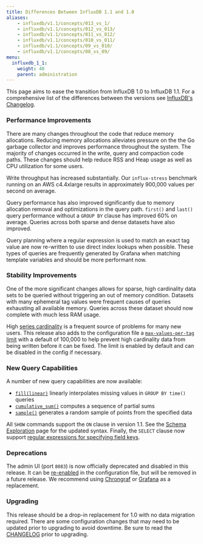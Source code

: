 ```yaml
---
title: Differences Between InfluxDB 1.1 and 1.0
aliases:
    - influxdb/v1.1/concepts/013_vs_1/
    - influxdb/v1.1/concepts/012_vs_013/
    - influxdb/v1.1/concepts/011_vs_012/
    - influxdb/v1.1/concepts/010_vs_011/
    - influxdb/v1.1/concepts/09_vs_010/
    - influxdb/v1.1/concepts/08_vs_09/
menu:
  influxdb_1_1:
    weight: 40
    parent: administration
---
```


This page aims to ease the transition from InfluxDB 1.0 to InfluxDB 1.1.
For a comprehensive list of the differences between the versions
see [InfluxDB's Changelog](https://github.com/influxdata/influxdb/blob/master/CHANGELOG.md).

### Performance Improvements

There are many changes throughout the code that reduce memory allocations.
Reducing memory allocations alleviates pressure on the the Go garbage collector and improves performance throughout the system.
The majority of changes occurred in the write, query and compaction code paths.
These changes should help reduce RSS and Heap usage as well as CPU utilization for some users.

Write throughput has increased substantially.
Our `influx-stress` benchmark running on an AWS c4.4xlarge results in approximately 900,000 values per second on average.

Query performance has also improved significantly due to memory allocation removal and optimizations in the query path.
`first()` and `last()` query performance without a `GROUP BY` clause has improved 60% on average.
Queries across both sparse and dense datasets have also improved.

Query planning where a regular expression is used to match an exact tag value are now re-written to use direct index lookups when possible.
These types of queries are frequently generated by Grafana when matching template variables and should be more performant now.

### Stability Improvements

One of the more significant changes allows for sparse, high cardinality data sets to be queried without triggering an out of memory condition.
Datasets with many ephemeral tag values were frequent causes of queries exhausting all available memory.
Queries across these dataset should now complete with much less RAM usage.

High [series cardinality](/influxdb/v1.1/concepts/glossary/#series-cardinality) is a frequent source of problems for many new users.
This release also adds to the configuration file a [`max-values-per-tag` limit](/influxdb/v1.1/administration/config/#max-values-per-tag-100000) with a default of 100,000 to help prevent high cardinality data from being written before it can be fixed.
The limit is enabled by default and can be disabled in the config if necessary.

### New Query Capabilities

A number of new query capabilities are now available:

* [`fill(linear)`](/influxdb/v1.1/query_language/data_exploration/#group-by-time-intervals-and-fill) linearly interpolates missing values in `GROUP BY time()` queries
* [`cumulative_sum()`](/influxdb/v1.1/query_language/functions/#cumulative-sum) computes a sequence of partial sums
* [`sample()`](/influxdb/v1.1/query_language/functions/#sample) generates a random sample of points from the specified data

All `SHOW` commands support the `ON` clause in version 1.1.
See the [Schema Exploration](/influxdb/v1.1/query_language/schema_exploration/)
page for the updated syntax.
Finally, the `SELECT` clause now support [regular expressions for specifying field keys](/influxdb/v1.1/query_language/data_exploration/#regular-expressions-in-queries).

### Deprecations

The admin UI (port `8083`) is now officially deprecated and disabled in this release.
It can be [re-enabled](/influxdb/v1.1/administration/config/#admin) in the configuration file, but will be removed in a future release.
We recommend using [Chrongraf](https://github.com/influxdata/chronograf) or [Grafana](https://github.com/grafana/grafana) as a replacement.

### Upgrading

This release should be a drop-in replacement for 1.0 with no data migration required.
There are some configuration changes that may need to be updated prior to upgrading to avoid downtime.
Be sure to read the [CHANGELOG](https://github.com/influxdata/influxdb/blob/master/CHANGELOG.md) prior to upgrading.
